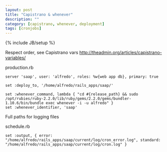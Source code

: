 ```yaml
---
layout: post
title: "Capistrano & whenever"
description: ""
category: [capistrano, whenever, deployment]
tags: [cronjobs]
---
```

{% include JB/setup %}

Respect order, see Capistrano vars <http://theadmin.org/articles/capistrano-variables/>

production.rb

    server 'saap', user: 'alfredo', roles: %w{web app db}, primary: true

    set :deploy_to, '/home/alfredo/rails_apps/saap/'

    set :whenever_command, lambda { "cd #{release_path} && sudo /opt/rubies/ruby-2.2.0/lib/ruby/gems/2.2.0/gems/bundler-1.10.6/bin/bundle exec whenever -i -u alfredo" }
    set :whenever_identifier, 'saap'


Full paths for logging files

schedule.rb

    set :output, { error: "/home/alfredo/rails_apps/saap/current/log/cron_error.log", standard: "/home/alfredo/rails_apps/saap/current/log/cron.log" }
